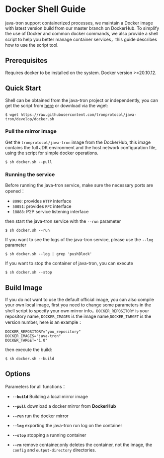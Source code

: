 # Docker Shell Guide

java-tron support containerized processes, we maintain a Docker image with latest version build from our master branch on DockerHub. To simplify the use of Docker and common docker commands, we also provide a shell script to help you better manage container services，this guide describes how to use the script tool.


## Prerequisites

Requires docker to be installed on the system. Docker version >=20.10.12. 
  

## Quick Start

Shell can be obtained from the java-tron project or independently, you can get the script from [here](https://github.com/tronprotocol/java-tron/docker.sh) or download via the wget:
  ```shell
 $ wget https://raw.githubusercontent.com/tronprotocol/java-tron/develop/docker.sh
  ```

### Pull the mirror image
Get the `tronprotocol/java-tron` image from the DockerHub, this image contains the full JDK environment and the host network configuration file, using the script for simple docker operations.
```shell
$ sh docker.sh --pull
```

### Running the service
Before running the java-tron service, make sure the necessary ports are opened：
- `8090`: provides `HTTP` interface
- `50051`: provides `RPC` interface
- `18888`: P2P service listening interface

then start the java-tron service with the `--run` parameter
```shell
$ sh docker.sh --run
```
If you want to see the logs of the java-tron service, please use the `--log` parameter

```shell
$ sh docker.sh --log | grep 'pushBlock'
```

If you want to stop the container of java-tron, you can execute

```shell
$ sh docker.sh --stop
```

## Build Image

If you do not want to use the default official image, you can also compile your own local image, first you need to change some parameters in the shell script to specify your own mirror info，`DOCKER_REPOSITORY` is your repository name, `DOCKER_IMAGES` is the image name,`DOCKER_TARGET` is the version number, here is an example：
```shell
DOCKER_REPOSITORY="you_repository"
DOCKER_IMAGES="java-tron"
DOCKER_TARGET="1.0"
```

then execute the build:

```shell
$ sh docker.sh --build
```

## Options

Parameters for all functions：

* **`--build`** Building a local mirror image

* **`--pull`**  download a docker mirror from **DockerHub**

* **`--run`**  run the docker mirror

* **`--log`**  exporting the java-tron run log on the container

* **`--stop`**  stopping a running container
  
* **`--rm`** remove container,only deletes the container, not the image, the `config` and `output-directory` directories.
